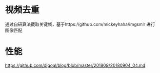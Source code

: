 # 视频去重

通过自研算法截取关键帧，基于https://github.com/mickeyhaha/imgsmlr 进行图像匹配

# 性能
https://github.com/digoal/blog/blob/master/201809/20180904_04.md
